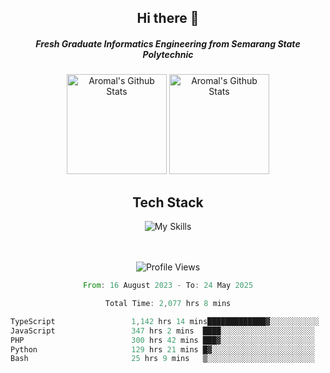 <div align="center">
  <h2>Hi there 👋</h2>

  <h5>Fresh Graduate Informatics Engineering from Semarang State Polytechnic</h5>

  <img
    height="160"
    alt="Aromal's Github Stats"
    src="https://github-readme-stats.vercel.app/api?username=dafariski77&show_icons=true&theme=tokyonight&count_private=true"
  />
  <img
    alt="Aromal's Github Stats"
    height="160"
    src="https://github-readme-stats.vercel.app/api/top-langs/?username=dafariski77&layout=compact&theme=tokyonight"
  />

  <h2>Tech Stack</h2>
  
![My Skills](https://simpleskill.icons.workers.dev/svg?i=typescript,next.js,react,tailwindcss,shadcnui,reactquery,prisma,socketdotio,zod)

  <br /><br />
  <img src="https://komarev.com/ghpvc/?username=dafariski77&abbreviated=true" alt="Profile Views">
    
  <!--START_SECTION:waka-->

```rust
From: 16 August 2023 - To: 24 May 2025

Total Time: 2,077 hrs 8 mins

TypeScript                 1,142 hrs 14 mins█████████████▓░░░░░░░░░░░   54.56 %
JavaScript                 347 hrs 2 mins  ████░░░░░░░░░░░░░░░░░░░░░   16.58 %
PHP                        300 hrs 42 mins ███▓░░░░░░░░░░░░░░░░░░░░░   14.36 %
Python                     129 hrs 21 mins █▓░░░░░░░░░░░░░░░░░░░░░░░   06.18 %
Bash                       25 hrs 9 mins   ▒░░░░░░░░░░░░░░░░░░░░░░░░   01.20 %
```

<!--END_SECTION:waka-->
</div>
